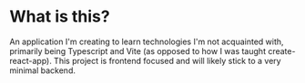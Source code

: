 # What is this?

An application I'm creating to learn technologies I'm not acquainted with, primarily being Typescript and Vite (as opposed to how I was taught create-react-app).
This project is frontend focused and will likely stick to a very minimal backend.